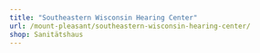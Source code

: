 ```yaml
---
title: "Southeastern Wisconsin Hearing Center"
url: /mount-pleasant/southeastern-wisconsin-hearing-center/
shop: Sanitätshaus
---
```

